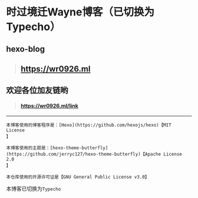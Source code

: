 # 时过境迁Wayne博客（已切换为Typecho）

## hexo-blog
>## https://wr0926.ml
## 欢迎各位加友链哟
>#### https://wr0926.ml/link

<hr>

```
本博客使用的博客程序是：[Hexo](https://github.com/hexojs/hexo)【MIT License
】
```
```
本博客使用的主题是：[hexo-theme-butterfly](https://github.com/jerryc127/hexo-theme-butterfly)【Apache License 2.0
】
```
```
本仓库使用的开源许可证是【GNU General Public License v3.0】
```

本博客已切换为`Typecho`
